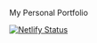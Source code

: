 My Personal Portfolio

[![Netlify Status](https://api.netlify.com/api/v1/badges/c8efe91b-1a8e-4004-8920-a27fd47093a2/deploy-status)](https://app.netlify.com/sites/vigorous-goldberg-c7df1c/deploys)